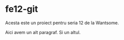 # fe12-git
Acesta este un proiect pentru seria 12 de la Wantsome.

Aici avem un alt paragraf.
Si un altul.